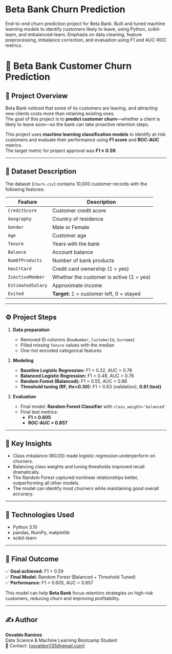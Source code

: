 # Beta Bank Churn Prediction
End-to-end churn prediction project for Beta Bank. Built and tuned machine learning models to identify customers likely to leave, using Python, scikit-learn, and imbalanced-learn. Emphasis on data cleaning, feature preprocessing, imbalance correction, and evaluation using F1 and AUC-ROC metrics.




# 🏦 Beta Bank Customer Churn Prediction

## 📘 Project Overview
Beta Bank noticed that some of its customers are leaving, and attracting new clients costs more than retaining existing ones.  
The goal of this project is to **predict customer churn**—whether a client is likely to leave soon—so the bank can take proactive retention steps.

This project uses **machine learning classification models** to identify at-risk customers and evaluate their performance using **F1 score** and **ROC-AUC** metrics.  
The target metric for project approval was **F1 ≥ 0.59**.

---

## 🧩 Dataset Description
The dataset (`Churn.csv`) contains 10,000 customer records with the following features:

| Feature | Description |
|----------|--------------|
| `CreditScore` | Customer credit score |
| `Geography` | Country of residence |
| `Gender` | Male or Female |
| `Age` | Customer age |
| `Tenure` | Years with the bank |
| `Balance` | Account balance |
| `NumOfProducts` | Number of bank products |
| `HasCrCard` | Credit card ownership (1 = yes) |
| `IsActiveMember` | Whether the customer is active (1 = yes) |
| `EstimatedSalary` | Approximate income |
| `Exited` | **Target:** 1 = customer left, 0 = stayed |

---

## ⚙️ Project Steps
1. **Data preparation**
   - Removed ID columns (`RowNumber`, `CustomerId`, `Surname`)
   - Filled missing `Tenure` values with the median
   - One-hot encoded categorical features

2. **Modeling**
   - **Baseline Logistic Regression:** F1 = 0.32, AUC = 0.76  
   - **Balanced Logistic Regression:** F1 = 0.48, AUC = 0.76  
   - **Random Forest (Balanced):** F1 = 0.55, AUC = 0.86  
   - **Threshold tuning (RF, thr=0.30):** F1 = 0.63 (validation), **0.61 (test)**

3. **Evaluation**
   - Final model: **Random Forest Classifier** with `class_weight='balanced'`
   - Final test metrics:  
     - **F1 = 0.605**  
     - **ROC-AUC = 0.857**

---

## 🧠 Key Insights
- Class imbalance (80/20) made logistic regression underperform on churners.
- Balancing class weights and tuning thresholds improved recall dramatically.
- The Random Forest captured nonlinear relationships better, outperforming all other models.
- The model can identify most churners while maintaining good overall accuracy.

---

## 🧾 Technologies Used
- Python 3.10  
- pandas, NumPy, matplotlib  
- scikit-learn  

---

## 🏁 Final Outcome
✅ **Goal achieved:** F1 > 0.59  
✅ **Final Model:** Random Forest (Balanced + Threshold Tuned)  
✅ **Performance:** F1 = 0.605, AUC = 0.857  

This model can help **Beta Bank** focus retention strategies on high-risk customers, reducing churn and improving profitability.

---
## ✍️ Author
**Osvaldo Ramirez**  
Data Science & Machine Learning Bootcamp Student  
📧 Contact: [osvaldorj135@gmail.com]